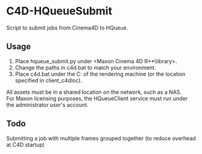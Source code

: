 # C4D-HQueueSubmit
Script to submit jobs from Cinema4D to HQueue.  

## Usage
1. Place hqueue_submit.py under <Maxon Cinema 4D R**\library>.
1. Change the paths in c4d.bat to match your environment.
1. Place c4d.bat under the C: of the rendering machine (or the location specified in client_c4dloc).
  
All assets must be in a shared location on the network, such as a NAS.  
For Maxon licensing purposes, the HQueueClient service must run under the administrator user's account.

## Todo
Submitting a job with multiple frames grouped together (to reduce overhead at C4D startup)
